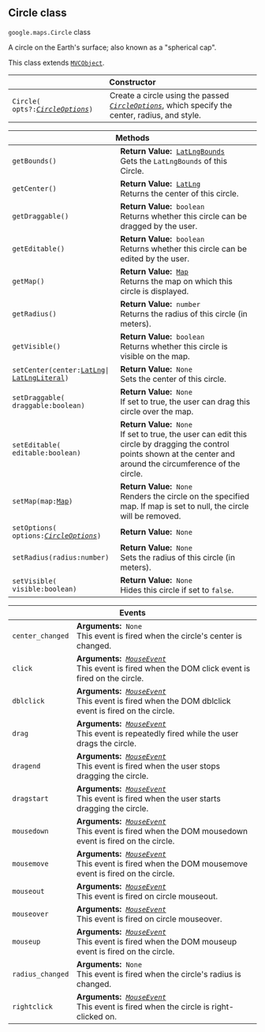 <h2 id="Circle"> Circle class </h2><p>
<code><span itemprop="path">google.maps</span>.<span itemprop="name">Circle</span></code>
class
</p><p>A circle on the Earth's surface; also known as a "spherical cap".</p><p>This class extends
<code><a href="https://github.com/amenadiel/google-maps-documentation/blob/master/docs/MVCObject.md">MVCObject</a></code>.
</p><div class="devsite-table-wrapper"><table class="constructors responsive" summary="class Circle - Constructor">
<thead>
<tr><th colspan="2">Constructor</th>
</tr></thead>
<tbody>
<tr>
<td><code><span>Circle(<wbr>opts?:</span><a href="https://github.com/amenadiel/google-maps-documentation/blob/master/docs/CircleOptions.md"><em><span>CircleOptions</span></em></a><span>)</span></code></td>
<td>Create a circle using the passed <code><em><a href="https://github.com/amenadiel/google-maps-documentation/blob/master/docs/CircleOptions.md"><span>CircleOptions</span></a></em></code>, which specify the center, radius, and style.</td>
</tr>
</tbody>
</table></div><div class="devsite-table-wrapper"><table class="methods responsive" summary="class Circle - Methods">
<thead>
<tr><th colspan="2">Methods</th>
</tr></thead>
<tbody>
<tr>
<td><code><span>getBounds()</span></code></td>
<td><div><strong>Return Value:</strong>&nbsp; <code><a href="https://github.com/amenadiel/google-maps-documentation/blob/master/docs/LatLngBounds.md">LatLngBounds</a></code></div>
<div class="desc">Gets the <code>LatLngBounds</code> of this Circle.</div></td>
</tr>
<tr>
<td><code><span>getCenter()</span></code></td>
<td><div><strong>Return Value:</strong>&nbsp; <code><a href="https://github.com/amenadiel/google-maps-documentation/blob/master/docs/LatLng.md">LatLng</a></code></div>
<div class="desc">Returns the center of this circle.</div></td>
</tr>
<tr>
<td><code><span>getDraggable()</span></code></td>
<td><div><strong>Return Value:</strong>&nbsp; <code>boolean</code></div>
<div class="desc">Returns whether this circle can be dragged by the user.</div></td>
</tr>
<tr>
<td><code><span>getEditable()</span></code></td>
<td><div><strong>Return Value:</strong>&nbsp; <code>boolean</code></div>
<div class="desc">Returns whether this circle can be edited by the user.</div></td>
</tr>
<tr>
<td><code><span>getMap()</span></code></td>
<td><div><strong>Return Value:</strong>&nbsp; <code><a href="https://github.com/amenadiel/google-maps-documentation/blob/master/docs/Map.md">Map</a></code></div>
<div class="desc">Returns the map on which this circle is displayed.</div></td>
</tr>
<tr>
<td><code><span>getRadius()</span></code></td>
<td><div><strong>Return Value:</strong>&nbsp; <code>number</code></div>
<div class="desc">Returns the radius of this circle (in meters).</div></td>
</tr>
<tr>
<td><code><span>getVisible()</span></code></td>
<td><div><strong>Return Value:</strong>&nbsp; <code>boolean</code></div>
<div class="desc">Returns whether this circle is visible on the map.</div></td>
</tr>
<tr>
<td><code><span>setCenter(<wbr>center:</span><a href="https://github.com/amenadiel/google-maps-documentation/blob/master/docs/LatLng.md"><span>LatLng</span></a><span>|<wbr></span><a href="https://github.com/amenadiel/google-maps-documentation/blob/master/docs/LatLngLiteral.md"><span>LatLngLiteral</span></a><span>)</span></code></td>
<td><div><strong>Return Value:</strong>&nbsp; <code>None</code></div>
<div class="desc">Sets the center of this circle.</div></td>
</tr>
<tr>
<td><code><span>setDraggable(<wbr>draggable:boolean)</span></code></td>
<td><div><strong>Return Value:</strong>&nbsp; <code>None</code></div>
<div class="desc">If set to true, the user can drag this circle over the map.</div></td>
</tr>
<tr>
<td><code><span>setEditable(<wbr>editable:boolean)</span></code></td>
<td><div><strong>Return Value:</strong>&nbsp; <code>None</code></div>
<div class="desc">If set to true, the user can edit this circle by dragging the control points shown at the center and around the circumference of the circle.</div></td>
</tr>
<tr>
<td><code><span>setMap(<wbr>map:</span><a href="https://github.com/amenadiel/google-maps-documentation/blob/master/docs/Map.md"><span>Map</span></a><span>)</span></code></td>
<td><div><strong>Return Value:</strong>&nbsp; <code>None</code></div>
<div class="desc">Renders the circle on the specified map. If map is set to null, the circle will be removed.</div></td>
</tr>
<tr>
<td><code><span>setOptions(<wbr>options:</span><a href="https://github.com/amenadiel/google-maps-documentation/blob/master/docs/CircleOptions.md"><em><span>CircleOptions</span></em></a><span>)</span></code></td>
<td><div><strong>Return Value:</strong>&nbsp; <code>None</code></div>
<div class="desc"></div></td>
</tr>
<tr>
<td><code><span>setRadius(<wbr>radius:number)</span></code></td>
<td><div><strong>Return Value:</strong>&nbsp; <code>None</code></div>
<div class="desc">Sets the radius of this circle (in meters).</div></td>
</tr>
<tr>
<td><code><span>setVisible(<wbr>visible:boolean)</span></code></td>
<td><div><strong>Return Value:</strong>&nbsp; <code>None</code></div>
<div class="desc">Hides this circle if set to <code>false</code>.</div></td>
</tr>
</tbody>
</table></div><div class="devsite-table-wrapper"><table class="details responsive" summary="class Circle - Events">
<thead>
<tr><th colspan="2">Events</th>
</tr></thead>
<tbody>
<tr>
<td><code><span>center_changed</span></code></td>
<td><div><strong>Arguments:</strong>&nbsp; <code>None</code></div>
<div class="desc">This event is fired when the circle's center is changed.</div></td>
</tr>
<tr>
<td><code><span>click</span></code></td>
<td><div><strong>Arguments:</strong>&nbsp; <code><a href="https://github.com/amenadiel/google-maps-documentation/blob/master/docs/MouseEvent.md"><em>MouseEvent</em></a></code></div>
<div class="desc">This event is fired when the DOM click event is fired on the circle.</div></td>
</tr>
<tr>
<td><code><span>dblclick</span></code></td>
<td><div><strong>Arguments:</strong>&nbsp; <code><a href="https://github.com/amenadiel/google-maps-documentation/blob/master/docs/MouseEvent.md"><em>MouseEvent</em></a></code></div>
<div class="desc">This event is fired when the DOM dblclick event is fired on the circle.</div></td>
</tr>
<tr>
<td><code><span>drag</span></code></td>
<td><div><strong>Arguments:</strong>&nbsp; <code><a href="https://github.com/amenadiel/google-maps-documentation/blob/master/docs/MouseEvent.md"><em>MouseEvent</em></a></code></div>
<div class="desc">This event is repeatedly fired while the user drags the circle.</div></td>
</tr>
<tr>
<td><code><span>dragend</span></code></td>
<td><div><strong>Arguments:</strong>&nbsp; <code><a href="https://github.com/amenadiel/google-maps-documentation/blob/master/docs/MouseEvent.md"><em>MouseEvent</em></a></code></div>
<div class="desc">This event is fired when the user stops dragging the circle.</div></td>
</tr>
<tr>
<td><code><span>dragstart</span></code></td>
<td><div><strong>Arguments:</strong>&nbsp; <code><a href="https://github.com/amenadiel/google-maps-documentation/blob/master/docs/MouseEvent.md"><em>MouseEvent</em></a></code></div>
<div class="desc">This event is fired when the user starts dragging the circle.</div></td>
</tr>
<tr>
<td><code><span>mousedown</span></code></td>
<td><div><strong>Arguments:</strong>&nbsp; <code><a href="https://github.com/amenadiel/google-maps-documentation/blob/master/docs/MouseEvent.md"><em>MouseEvent</em></a></code></div>
<div class="desc">This event is fired when the DOM mousedown event is fired on the circle.</div></td>
</tr>
<tr>
<td><code><span>mousemove</span></code></td>
<td><div><strong>Arguments:</strong>&nbsp; <code><a href="https://github.com/amenadiel/google-maps-documentation/blob/master/docs/MouseEvent.md"><em>MouseEvent</em></a></code></div>
<div class="desc">This event is fired when the DOM mousemove event is fired on the circle.</div></td>
</tr>
<tr>
<td><code><span>mouseout</span></code></td>
<td><div><strong>Arguments:</strong>&nbsp; <code><a href="https://github.com/amenadiel/google-maps-documentation/blob/master/docs/MouseEvent.md"><em>MouseEvent</em></a></code></div>
<div class="desc">This event is fired on circle mouseout.</div></td>
</tr>
<tr>
<td><code><span>mouseover</span></code></td>
<td><div><strong>Arguments:</strong>&nbsp; <code><a href="https://github.com/amenadiel/google-maps-documentation/blob/master/docs/MouseEvent.md"><em>MouseEvent</em></a></code></div>
<div class="desc">This event is fired on circle mouseover.</div></td>
</tr>
<tr>
<td><code><span>mouseup</span></code></td>
<td><div><strong>Arguments:</strong>&nbsp; <code><a href="https://github.com/amenadiel/google-maps-documentation/blob/master/docs/MouseEvent.md"><em>MouseEvent</em></a></code></div>
<div class="desc">This event is fired when the DOM mouseup event is fired on the circle.</div></td>
</tr>
<tr>
<td><code><span>radius_changed</span></code></td>
<td><div><strong>Arguments:</strong>&nbsp; <code>None</code></div>
<div class="desc">This event is fired when the circle's radius is changed.</div></td>
</tr>
<tr>
<td><code><span>rightclick</span></code></td>
<td><div><strong>Arguments:</strong>&nbsp; <code><a href="https://github.com/amenadiel/google-maps-documentation/blob/master/docs/MouseEvent.md"><em>MouseEvent</em></a></code></div>
<div class="desc">This event is fired when the circle is right-clicked on.</div></td>
</tr>
</tbody>
</table></div>